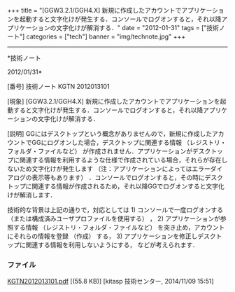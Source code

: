 ﻿+++
title = "[GGW3.2.1/GGH4.X] 新規に作成したアカウントでアプリケーションを起動すると文字化けが発生する．コンソールでログオンすると，それ以降アプリケーションの文字化けが解消する．"
date = "2012-01-31"
tags = ["技術ノート"]
categories = ["tech"]
banner = "img/technote.jpg"
+++

-----------------------------------------------------------------------------------------------------------------------------

*技術ノート

2012/01/31*


[番号]
技術ノート KGTN 2012013101

[現象]
[GGW3.2.1/GGH4.X]
新規に作成したアカウントでアプリケーションを起動すると文字化けが発生する．コンソールでログオンすると，それ以降アプリケーションの文字化けが解消する．

[説明]
GGにはデスクトップという概念がありませんので，新規に作成したアカウントでGGにログオンした場合，デスクトップに関連する情報
（レジストリ・フォルダ・ファイルなど）
が作成されません．アプリケーションがデスクトップに関連する情報を利用するような仕様で作成されている場合，それらが存在しないため文字化けが発生します
（注：アプリケーションによってはエラーダイアログの表示等もあります）
．コンソールでログオンすると，その時にデスクトップに関連する情報が作成されるため，それ以降GGでログオンすると文字化けが解消します．

技術的な背景は上記の通りで，対応としては 1) コンソールで一度ログオンする
（または構成済みユーザプロファイルを使用する） ， 2)
アプリケーションが参照する情報 （レジストリ・フォルダ・ファイルなど）
を突き止め，アカウントにそれらの情報を登録 （作成） する， 3)
アプリケーションを修正しデスクトップに関連する情報を利用しないようにする，
などが考えられます．


### ファイル

 
 


[KGTN2012013101.pdf](http://techreport.kitasp.net/attachments/download/1755/KGTN2012013101.pdf)
 [(55.8 KB)] [kitasp 技術センター, 2014/11/09
15:51]


 


 

